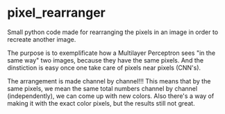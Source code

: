 # pixel_rearranger
Small python code made for rearranging the pixels in an image in order to recreate another image.

The purpose is to exemplificate how a Multilayer Perceptron sees "in the same way" two images, because they have the same pixels. And the dinstiction is easy once one take care of pixels near pixels (CNN's).

The arrangement is made channel by channel!!!
This means that by the same pixels, we mean the same total numbers channel by channel (independently), we can come up with new colors. Also there's a way of making it with the exact color pixels, but the results still not great.


